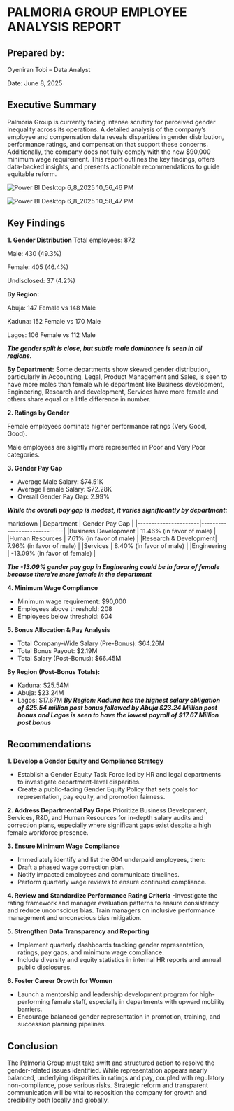 # PALMORIA GROUP EMPLOYEE ANALYSIS REPORT

## Prepared by: 
Oyeniran Tobi – Data Analyst

Date: June 8, 2025

## Executive Summary
Palmoria Group is currently facing intense scrutiny for perceived gender inequality across its operations. A detailed analysis of the company’s employee and compensation data reveals disparities in gender distribution, performance ratings, and compensation that support these concerns. Additionally, the company does not fully comply with the new $90,000 minimum wage requirement. This report outlines the key findings, offers data-backed insights, and presents actionable recommendations to guide equitable reform.

![Power BI Desktop 6_8_2025 10_56_46 PM](https://github.com/user-attachments/assets/c4b93a9a-165b-4c7b-9ea9-52c1d3165c7b)

![Power BI Desktop 6_8_2025 10_58_47 PM](https://github.com/user-attachments/assets/2965e708-ee53-4091-b2ed-2296d06c4daa)


## Key Findings

**1. Gender Distribution**
Total employees: 872

Male: 430 (49.3%)

Female: 405 (46.4%)

Undisclosed: 37 (4.2%)

**By Region:**

Abuja: 147 Female vs 148 Male

Kaduna: 152 Female vs 170 Male

Lagos: 106 Female vs 112 Male

**_The gender split is close, but subtle male dominance is seen in all regions._**

**By Department:**
Some departments show skewed gender distribution, particularly in Accounting, Legal, Product Management and Sales, is seen to have more males than female while department like Business development, Engineering, Research and development, Services have more female and others share equal or a little difference in number.

**2. Ratings by Gender**

Female employees dominate higher performance ratings (Very Good, Good).

Male employees are slightly more represented in Poor and Very Poor categories.

**3. Gender Pay Gap**

- Average Male Salary: $74.51K
- Average Female Salary: $72.28K
- Overall Gender Pay Gap: 2.99%

**_While the overall pay gap is modest, it varies significantly by department:_**

markdown
|      Department      |         Gender Pay Gap      |
|----------------------|-----------------------------|
|Business Development  | 11.46% (in favor of male)   |
|Human Resources       | 7.61% (in favor of male)    |
|Research & Development| 7.96% (in favor of male)   |
|Services              | 8.40% (in favor of male)   |
|Engineering           | -13.09% (in favor of female)   |

**_The -13.09% gender pay gap in Engineering could be in favor of female because there're more female in the department_**

**4. Minimum Wage Compliance**
- Minimum wage requirement: $90,000
- Employees above threshold: 208
- Employees below threshold: 604

**5. Bonus Allocation & Pay Analysis**

- Total Company-Wide Salary (Pre-Bonus): $64.26M
-  Total Bonus Payout: $2.19M
-   Total Salary (Post-Bonus): $66.45M

**By Region (Post-Bonus Totals):**

- Kaduna: $25.54M
-  Abuja: $23.24M
-   Lagos: $17.67M
**_By Region: Kaduna has the highest salary obligation of $25.54 million post bonus followed by Abuja $23.24 Million post bonus and Lagos is seen to have the lowest payroll of $17.67 Million post bonus_**

## Recommendations
**1. Develop a Gender Equity and Compliance Strategy**
- Establish a Gender Equity Task Force led by HR and legal departments to investigate department-level disparities.
- Create a public-facing Gender Equity Policy that sets goals for representation, pay equity, and promotion fairness.

**2. Address Departmental Pay Gaps**
Prioritize Business Development, Services, R&D, and Human Resources for in-depth salary audits and correction plans, especially where significant gaps exist despite a high female workforce presence.

**3. Ensure Minimum Wage Compliance**
- Immediately identify and list the 604 underpaid employees, then:
- Draft a phased wage correction plan.
- Notify impacted employees and communicate timelines.
- Perform quarterly wage reviews to ensure continued compliance.

**4. Review and Standardize Performance Rating Criteria**
-Investigate the rating framework and manager evaluation patterns to ensure consistency and reduce unconscious bias.
Train managers on inclusive performance management and unconscious bias mitigation.

**5. Strengthen Data Transparency and Reporting**
- Implement quarterly dashboards tracking gender representation, ratings, pay gaps, and minimum wage compliance.
- Include diversity and equity statistics in internal HR reports and annual public disclosures.

**6. Foster Career Growth for Women**
- Launch a mentorship and leadership development program for high-performing female staff, especially in departments with upward mobility barriers.
- Encourage balanced gender representation in promotion, training, and succession planning pipelines.

## Conclusion
The Palmoria Group must take swift and structured action to resolve the gender-related issues identified. While representation appears nearly balanced, underlying disparities in ratings and pay, coupled with regulatory non-compliance, pose serious risks. Strategic reform and transparent communication will be vital to reposition the company for growth and credibility both locally and globally.















